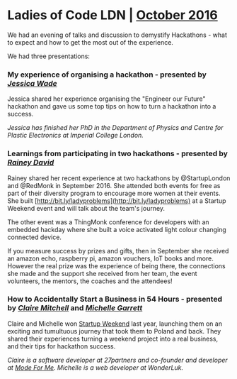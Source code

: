 # Ladies of Code LDN | [October 2016](https://www.meetup.com/Ladies-of-Code-UK/events/234226231/)

We had an evening of talks and discussion to demystify Hackathons - what to expect and how to get the most out of the experience.

We had three presentations:

### My experience of organising a hackathon - presented by [_Jessica Wade_](https://twitter.com/jesswade)

Jessica shared her experience organising the "Engineer our Future" hackathon and gave us some top tips on how to turn a hackathon into a success.

_Jessica has finished her PhD in the Department of Physics and Centre for Plastic Electronics at Imperial College London._

### Learnings from participating in two hackathons - presented by [_Rainey David_](https://twitter.com/rainede)

Rainey shared her recent experience at two hackathons by @StartupLondon and @RedMonk in September 2016. She attended both events for free as part of their diversity program to encourage more women at their events. She built [http://bit.ly/ladyproblems](http://bit.ly/ladyproblems) at a Startup Weekend event and will talk about the team's journey.

The other event was a ThingMonk conference for developers with an embedded hackday where she built a voice activated light colour changing connected device.

If you measure success by prizes and gifts, then in September she received an amazon echo, raspberry pi, amazon vouchers, IoT books and more. However the real prize was the experience of being there, the connections she made and the support she received from her team, the event volunteers, the mentors, the coaches and the attendees!

### How to Accidentally Start a Business in 54 Hours - presented by [_Claire Mitchell_](https://twitter.com/nofootnotes) and [_Michelle Garrett_](https://twitter.com/msmichellegar)

Claire and Michelle won [Startup Weekend](https://startupweekend.org/) last year, launching them on an exciting and tumultuous journey that took them to Poland and back. They shared their experiences turning a weekend project into a real business, and their tips for hackathon success.

_Claire is a software developer at 27partners and co-founder and developer at [Mode For Me](https://www.modeforme.com/). Michelle is a web developer at WonderLuk._
